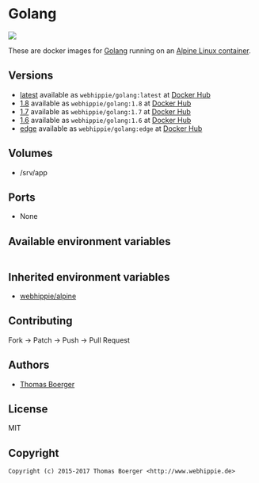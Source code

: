# Golang

[![](https://images.microbadger.com/badges/image/webhippie/golang:1.6.svg)](https://microbadger.com/images/webhippie/golang:1.6 "Get your own image badge on microbadger.com")

These are docker images for [Golang](https://golang.org/) running on an [Alpine Linux container](https://registry.hub.docker.com/u/webhippie/alpine/).


## Versions

* [latest](https://github.com/dockhippie/golang/tree/master) available as ```webhippie/golang:latest``` at [Docker Hub](https://registry.hub.docker.com/u/webhippie/golang/)
* [1.8](https://github.com/dockhippie/golang/tree/1.8) available as ```webhippie/golang:1.8``` at [Docker Hub](https://registry.hub.docker.com/u/webhippie/golang/)
* [1.7](https://github.com/dockhippie/golang/tree/1.7) available as ```webhippie/golang:1.7``` at [Docker Hub](https://registry.hub.docker.com/u/webhippie/golang/)
* [1.6](https://github.com/dockhippie/golang/tree/1.6) available as ```webhippie/golang:1.6``` at [Docker Hub](https://registry.hub.docker.com/u/webhippie/golang/)
* [edge](https://github.com/dockhippie/golang/tree/edge) available as ```webhippie/golang:edge``` at [Docker Hub](https://registry.hub.docker.com/u/webhippie/golang/)


## Volumes

* /srv/app


## Ports

* None


## Available environment variables

```bash

```


## Inherited environment variables

* [webhippie/alpine](https://github.com/dockhippie/alpine#available-environment-variables)


## Contributing

Fork -> Patch -> Push -> Pull Request


## Authors

* [Thomas Boerger](https://github.com/tboerger)


## License

MIT


## Copyright

```
Copyright (c) 2015-2017 Thomas Boerger <http://www.webhippie.de>
```
